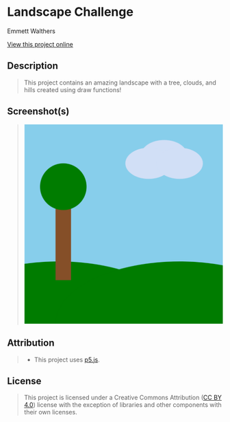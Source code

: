 # Landscape Challenge

Emmett Walthers

[View this project online](https://emmettwalthers.github.io/cart253/Topics/instructions/landscape-challenge/)

## Description

> This project contains an amazing landscape with a tree, clouds, and hills created using draw functions!

## Screenshot(s)

> ![Image of landscape](./assets/images/landscape.png)

## Attribution

> - This project uses [p5.js](https://p5js.org).

## License

> This project is licensed under a Creative Commons Attribution ([CC BY 4.0](https://creativecommons.org/licenses/by/4.0/deed.en)) license with the exception of libraries and other components with their own licenses.